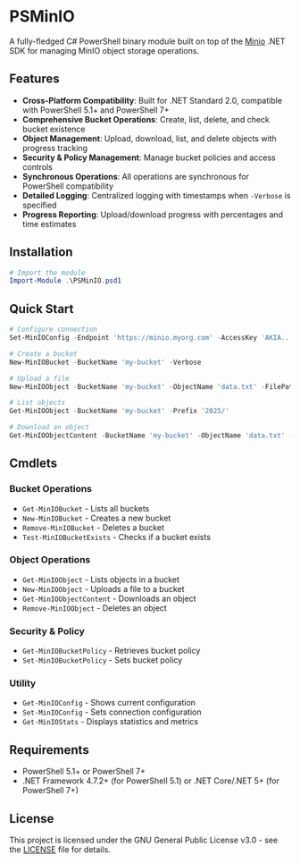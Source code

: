 # PSMinIO

A fully-fledged C# PowerShell binary module built on top of the [Minio](https://www.nuget.org/packages/Minio) .NET SDK for managing MinIO object storage operations.

## Features

- **Cross-Platform Compatibility**: Built for .NET Standard 2.0, compatible with PowerShell 5.1+ and PowerShell 7+
- **Comprehensive Bucket Operations**: Create, list, delete, and check bucket existence
- **Object Management**: Upload, download, list, and delete objects with progress tracking
- **Security & Policy Management**: Manage bucket policies and access controls
- **Synchronous Operations**: All operations are synchronous for PowerShell compatibility
- **Detailed Logging**: Centralized logging with timestamps when `-Verbose` is specified
- **Progress Reporting**: Upload/download progress with percentages and time estimates

## Installation

```powershell
# Import the module
Import-Module .\PSMinIO.psd1
```

## Quick Start

```powershell
# Configure connection
Set-MinIOConfig -Endpoint 'https://minio.myorg.com' -AccessKey 'AKIA...' -SecretKey 'abc123' -UseSSL

# Create a bucket
New-MinIOBucket -BucketName 'my-bucket' -Verbose

# Upload a file
New-MinIOObject -BucketName 'my-bucket' -ObjectName 'data.txt' -FilePath 'C:\data.txt'

# List objects
Get-MinIOObject -BucketName 'my-bucket' -Prefix '2025/'

# Download an object
Get-MinIOObjectContent -BucketName 'my-bucket' -ObjectName 'data.txt' -FilePath 'C:\downloaded-data.txt'
```

## Cmdlets

### Bucket Operations
- `Get-MinIOBucket` - Lists all buckets
- `New-MinIOBucket` - Creates a new bucket
- `Remove-MinIOBucket` - Deletes a bucket
- `Test-MinIOBucketExists` - Checks if a bucket exists

### Object Operations
- `Get-MinIOObject` - Lists objects in a bucket
- `New-MinIOObject` - Uploads a file to a bucket
- `Get-MinIOObjectContent` - Downloads an object
- `Remove-MinIOObject` - Deletes an object

### Security & Policy
- `Get-MinIOBucketPolicy` - Retrieves bucket policy
- `Set-MinIOBucketPolicy` - Sets bucket policy

### Utility
- `Get-MinIOConfig` - Shows current configuration
- `Set-MinIOConfig` - Sets connection configuration
- `Get-MinIOStats` - Displays statistics and metrics

## Requirements

- PowerShell 5.1+ or PowerShell 7+
- .NET Framework 4.7.2+ (for PowerShell 5.1) or .NET Core/.NET 5+ (for PowerShell 7+)

## License

This project is licensed under the GNU General Public License v3.0 - see the [LICENSE](LICENSE) file for details.